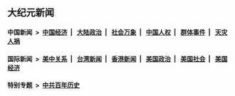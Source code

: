 ## 大纪元新闻

#### 中国新闻 &nbsp;>&nbsp; [中国经济](indexes/ncid283/README.md?04012045) &nbsp;| &nbsp; [大陆政治](indexes/ncid277/README.md?04012045) &nbsp;| &nbsp; [社会万象](indexes/ncid282/README.md?04012045) &nbsp;| &nbsp; [中国人权](indexes/ncid278/README.md?04012045) &nbsp;| &nbsp; [群体事件](indexes/ncid279/README.md?04012045) &nbsp;| &nbsp; [天灾人祸](indexes/ncid280/README.md?04012045)

#### 国际新闻 &nbsp;>&nbsp; [美中关系](indexes/nf1412576/README.md?04012045) &nbsp;| &nbsp; [台湾新闻](indexes/ncid1349361/README.md?04012045) &nbsp;| &nbsp; [香港新闻](indexes/ncid1349362/README.md?04012045) &nbsp;| &nbsp; [美国政治](indexes/ncid1078159/README.md?04012045) &nbsp;| &nbsp; [美国社会](indexes/ncid1078160/README.md?04012045) &nbsp;| &nbsp; [美国经济](indexes/ncid1078158/README.md?04012045)

#### 特别专题 &nbsp;>&nbsp; [中共百年历史](https://github.com/epoch-news/epoch-special/blob/master/README.md?04012045)  
